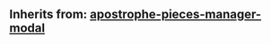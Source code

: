 ## Inherits from: [apostrophe-pieces-manager-modal](../apostrophe-pieces/browser-apostrophe-pieces-manager-modal.html)

